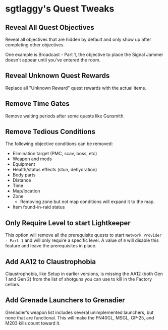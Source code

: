 # sgtlaggy's Quest Tweaks

## Reveal All Quest Objectives

Reveal all objectives that are hidden by default and only show up after completing other objectives.

One example is Broadcast - Part 1, the objective to place the Signal Jammer doesn't appear until you've entered the room.

## Reveal Unknown Quest Rewards

Replace all "Unknown Reward" quest rewards with the actual items.

## Remove Time Gates

Remove waiting periods after some quests like Gunsmith.

## Remove Tedious Conditions

The following objective conditions can be removed:

- Elimination target (PMC, scav, boss, etc)
- Weapon and mods
- Equipment
- Health/status effects (stun, dehydration)
- Body parts
- Distance
- Time
- Map/location
- Zone
  - Removing zone but not map conditions will expand it to the map.
- Item found-in-raid status

## Only Require Level to start Lightkeeper

This option will remove all the prerequisite quests to start `Network Provider - Part 1` and will only require a specific level. A value of `0` will disable this feature and leave the prerequisites in place.

## Add AA12 to Claustrophobia
Claustrophobia, like Setup in earlier versions, is missing the AA12 (both Gen 1 and Gen 2) from the list of shotguns you can use to kill in the Factory cellars.

## Add Grenade Launchers to Grenadier
Grenadier’s weapon list includes several unimplemented launchers, but none that are functional. This will make the FN40GL, MSGL, GP-25, and M203 kills count toward it.
